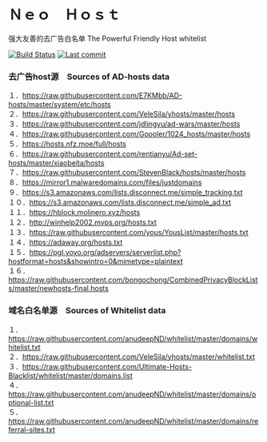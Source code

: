 # Ｎｅｏ　Ｈｏｓｔ

强大友善的去广告白名单
The Powerful Friendly Host whitelist 

[![Build Status](https://img.shields.io/github/workflow/status/neodevpro/Custom_ADHost_Whitelist/CI/master)](https://github.com/neodevpro/Custom_ADHost_Whitelist/actions?workflow=CI)
[![Last commit](https://img.shields.io/github/last-commit/neodevpro/Custom_ADHost_Whitelist.svg)](https://github.com/neodevpro/Custom_ADHost_Whitelist/commit/master)

### 去广告host源　Sources of AD-hosts data 
１．https://raw.githubusercontent.com/E7KMbb/AD-hosts/master/system/etc/hosts<br/>
２．https://raw.githubusercontent.com/VeleSila/yhosts/master/hosts<br/>
３．https://raw.githubusercontent.com/jdlingyu/ad-wars/master/hosts<br/>
４．https://raw.githubusercontent.com/Goooler/1024_hosts/master/hosts<br/>
５．https://hosts.nfz.moe/full/hosts<br/>
６．https://raw.githubusercontent.com/rentianyu/Ad-set-hosts/master/xiaobeita/hosts<br/>
７．https://raw.githubusercontent.com/StevenBlack/hosts/master/hosts<br/>
８．https://mirror1.malwaredomains.com/files/justdomains <br/>
９．https://s3.amazonaws.com/lists.disconnect.me/simple_tracking.txt<br/>
１０．https://s3.amazonaws.com/lists.disconnect.me/simple_ad.txt<br/>
１１．https://hblock.molinero.xyz/hosts<br/>
１２．http://winhelp2002.mvps.org/hosts.txt<br/>
１３．https://raw.githubusercontent.com/yous/YousList/master/hosts.txt<br/>
１４．https://adaway.org/hosts.txt<br/>
１５．https://pgl.yoyo.org/adservers/serverlist.php?hostformat=hosts&showintro=0&mimetype=plaintext<br/>
１６．https://raw.githubusercontent.com/bongochong/CombinedPrivacyBlockLists/master/newhosts-final.hosts<br/>

### 域名白名单源　Sources of Whitelist data 
１．https://raw.githubusercontent.com/anudeepND/whitelist/master/domains/whitelist.txt<br/>
２．https://raw.githubusercontent.com/VeleSila/yhosts/master/whitelist.txt<br/>
３．https://raw.githubusercontent.com/Ultimate-Hosts-Blacklist/whitelist/master/domains.list<br/>
４．https://raw.githubusercontent.com/anudeepND/whitelist/master/domains/optional-list.txt<br/>
５．https://raw.githubusercontent.com/anudeepND/whitelist/master/domains/referral-sites.txt<br/>
